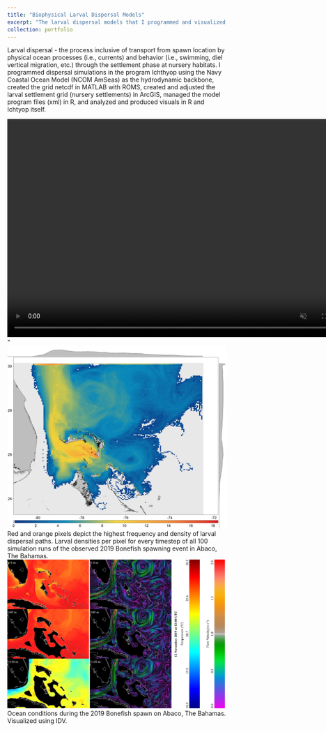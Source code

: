 ```yaml
---
title: "Biophysical Larval Dispersal Models"
excerpt: "The larval dispersal models that I programmed and visualized here are from my publication on [Bonefish larval dispersal](https://journals.plos.org/plosone/article?id=10.1371/journal.pone.0276528). Modeling and visualizing in Ichthyop, R, and ArcGIS make for compelling visual assessments of dispersal patterns!<br/><img src='/images/FullDispersalSim.png'>"
collection: portfolio
---
```

Larval dispersal - the process inclusive of transport from spawn location by physical ocean processes (i.e., currents) and behavior (i.e., swimming, diel vertical migration, etc.) through the settlement phase at nursery habitats. I programmed dispersal simulations in the program Ichthyop using the Navy Coastal Ocean Model (NCOM AmSeas) as the hydrodynamic backbone, created the grid netcdf in MATLAB with ROMS, created and adjusted the larval settlement grid (nursery settlements) in ArcGIS, managed the model program files (xml) in R, and analyzed and produced visuals in R and Ichtyop itself.

<video controls="" width="800" height="500" muted="" loop="" autoplay="">
https://github.com/smlombardo/smlombardo.github.io/assets/163476157/3e44d1bd-97ad-4271-af4a-d05bc40db4f0
</video>"

<img src='/images/FullDispersalSim.png'>
Red and orange pixels depict the highest frequency and density of larval dispersal paths. Larval densities per pixel for every timestep of all 100 simulation runs of the observed 2019 Bonefish spawning event in Abaco, The Bahamas.

<img src='/images/OceanConditions.jpg'>
Ocean conditions during the 2019 Bonefish spawn on Abaco, The Bahamas. Visualized using IDV.
